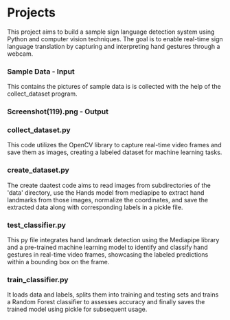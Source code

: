 # Projects
This project aims to build a sample sign language detection system using Python and computer vision techniques. The goal is to enable real-time sign language translation by capturing and interpreting hand gestures through a webcam.

### Sample Data - Input
This contains the pictures of sample data is is collected with the help of the collect_dataset program.

### Screenshot(119).png - Output

### collect_dataset.py
This code utilizes the OpenCV library to capture real-time video frames and save them as images, creating a labeled dataset for machine learning tasks.

### create_dataset.py
The create daatest code aims to read images from subdirectories of the 'data' directory, use the Hands model from mediapipe to extract hand landmarks from those images,
normalize the coordinates, and save the extracted data along with corresponding labels in a pickle file.

### test_classifier.py
This py file integrates hand landmark detection using the Mediapipe library and a pre-trained machine learning model to identify and classify hand gestures in real-time video frames, showcasing the labeled predictions within a bounding box on the frame.

### train_classifier.py
It loads data and labels, splits them into training and testing sets and trains a Random Forest classifier to assesses accuracy and finally saves the trained model using pickle for subsequent usage.




